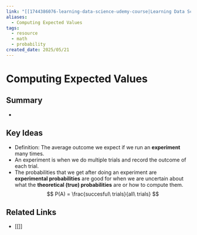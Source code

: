 ```yaml
---
link: "[[1744386076-learning-data-science-udemy-course|Learning Data Science Udemy Course]]"
aliases:
  - Computing Expected Values
tags:
  - resource
  - math
  - probability
created_date: 2025/05/21
---
```

# Computing Expected Values
## Summary
- 
## Key Ideas
- Definition: The average outcome we expect if we run an **experiment** many times.
- An experiment is when we do multiple trials and record the outcome of each trial.
- The probabilities that we get after doing an experiment are **experimental probabilities** are good for when we are uncertain about what the **theoretical (true) probabilities** are or how to compute them.
$$
P(A) = \frac{succesful\ trials}{all\ trials}
$$
## Related Links
- [[]]